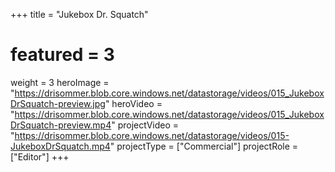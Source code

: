 +++
title = "Jukebox Dr. Squatch"
# featured = 3
weight = 3
heroImage = "https://drisommer.blob.core.windows.net/datastorage/videos/015_JukeboxDrSquatch-preview.jpg"
heroVideo = "https://drisommer.blob.core.windows.net/datastorage/videos/015_JukeboxDrSquatch-preview.mp4"
projectVideo = "https://drisommer.blob.core.windows.net/datastorage/videos/015-JukeboxDrSquatch.mp4"
projectType = ["Commercial"]
projectRole = ["Editor"]
+++
